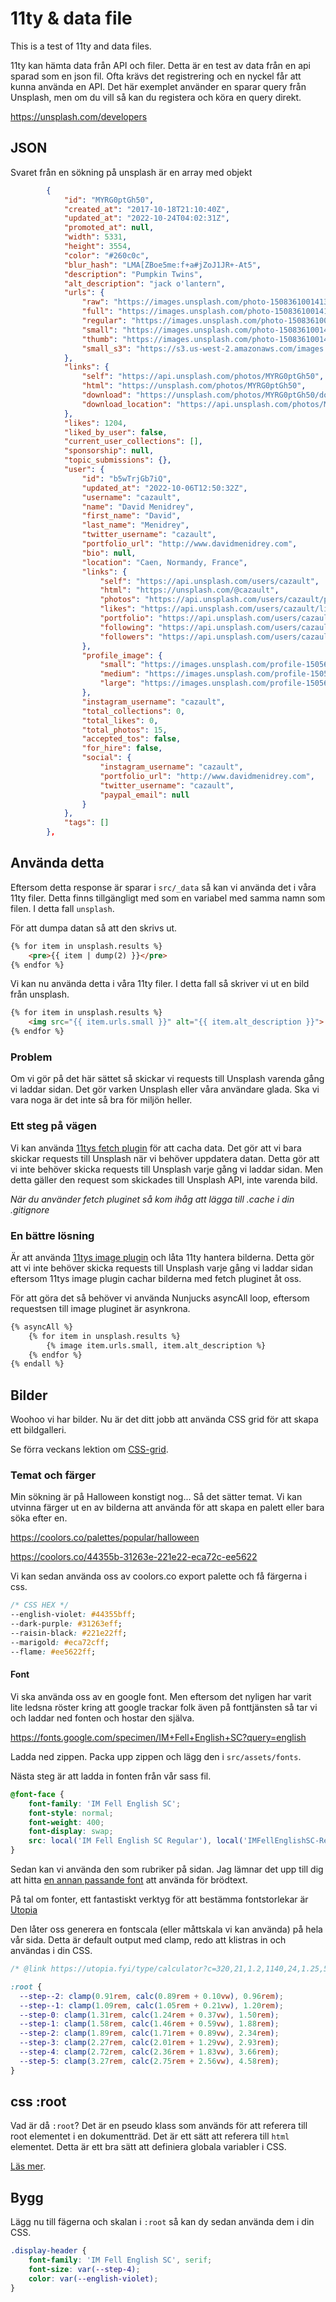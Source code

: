 # 11ty & data file

This is a test of 11ty and data files.

11ty kan hämta data från API och filer. Detta är en test av data från en api sparad som en json fil. Ofta krävs det registrering och en nyckel får att kunna använda en API. Det här exemplet använder en sparar query från Unsplash, men om du vill så kan du registera och köra en query direkt.

https://unsplash.com/developers

## JSON

Svaret från en sökning på unsplash är en array med objekt

```json
        {
            "id": "MYRG0ptGh50",
            "created_at": "2017-10-18T21:10:40Z",
            "updated_at": "2022-10-24T04:02:31Z",
            "promoted_at": null,
            "width": 5331,
            "height": 3554,
            "color": "#260c0c",
            "blur_hash": "LMA[ZBoe5me:f+a#jZoJ1JR+-At5",
            "description": "Pumpkin Twins",
            "alt_description": "jack o'lantern",
            "urls": {
                "raw": "https://images.unsplash.com/photo-1508361001413-7a9dca21d08a?ixid=MnwzNzQ3Nzh8MHwxfHNlYXJjaHwxfHxoYWxsb3dlZW58ZW58MHx8fHwxNjY2NTk0Mjc4&ixlib=rb-4.0.3",
                "full": "https://images.unsplash.com/photo-1508361001413-7a9dca21d08a?crop=entropy&cs=tinysrgb&fm=jpg&ixid=MnwzNzQ3Nzh8MHwxfHNlYXJjaHwxfHxoYWxsb3dlZW58ZW58MHx8fHwxNjY2NTk0Mjc4&ixlib=rb-4.0.3&q=80",
                "regular": "https://images.unsplash.com/photo-1508361001413-7a9dca21d08a?crop=entropy&cs=tinysrgb&fit=max&fm=jpg&ixid=MnwzNzQ3Nzh8MHwxfHNlYXJjaHwxfHxoYWxsb3dlZW58ZW58MHx8fHwxNjY2NTk0Mjc4&ixlib=rb-4.0.3&q=80&w=1080",
                "small": "https://images.unsplash.com/photo-1508361001413-7a9dca21d08a?crop=entropy&cs=tinysrgb&fit=max&fm=jpg&ixid=MnwzNzQ3Nzh8MHwxfHNlYXJjaHwxfHxoYWxsb3dlZW58ZW58MHx8fHwxNjY2NTk0Mjc4&ixlib=rb-4.0.3&q=80&w=400",
                "thumb": "https://images.unsplash.com/photo-1508361001413-7a9dca21d08a?crop=entropy&cs=tinysrgb&fit=max&fm=jpg&ixid=MnwzNzQ3Nzh8MHwxfHNlYXJjaHwxfHxoYWxsb3dlZW58ZW58MHx8fHwxNjY2NTk0Mjc4&ixlib=rb-4.0.3&q=80&w=200",
                "small_s3": "https://s3.us-west-2.amazonaws.com/images.unsplash.com/small/photo-1508361001413-7a9dca21d08a"
            },
            "links": {
                "self": "https://api.unsplash.com/photos/MYRG0ptGh50",
                "html": "https://unsplash.com/photos/MYRG0ptGh50",
                "download": "https://unsplash.com/photos/MYRG0ptGh50/download?ixid=MnwzNzQ3Nzh8MHwxfHNlYXJjaHwxfHxoYWxsb3dlZW58ZW58MHx8fHwxNjY2NTk0Mjc4",
                "download_location": "https://api.unsplash.com/photos/MYRG0ptGh50/download?ixid=MnwzNzQ3Nzh8MHwxfHNlYXJjaHwxfHxoYWxsb3dlZW58ZW58MHx8fHwxNjY2NTk0Mjc4"
            },
            "likes": 1204,
            "liked_by_user": false,
            "current_user_collections": [],
            "sponsorship": null,
            "topic_submissions": {},
            "user": {
                "id": "b5wTrjGb7iQ",
                "updated_at": "2022-10-06T12:50:32Z",
                "username": "cazault",
                "name": "David Menidrey",
                "first_name": "David",
                "last_name": "Menidrey",
                "twitter_username": "cazault",
                "portfolio_url": "http://www.davidmenidrey.com",
                "bio": null,
                "location": "Caen, Normandy, France",
                "links": {
                    "self": "https://api.unsplash.com/users/cazault",
                    "html": "https://unsplash.com/@cazault",
                    "photos": "https://api.unsplash.com/users/cazault/photos",
                    "likes": "https://api.unsplash.com/users/cazault/likes",
                    "portfolio": "https://api.unsplash.com/users/cazault/portfolio",
                    "following": "https://api.unsplash.com/users/cazault/following",
                    "followers": "https://api.unsplash.com/users/cazault/followers"
                },
                "profile_image": {
                    "small": "https://images.unsplash.com/profile-1505684747191-ce10a02bcaa1?ixlib=rb-1.2.1&crop=faces&fit=crop&w=32&h=32",
                    "medium": "https://images.unsplash.com/profile-1505684747191-ce10a02bcaa1?ixlib=rb-1.2.1&crop=faces&fit=crop&w=64&h=64",
                    "large": "https://images.unsplash.com/profile-1505684747191-ce10a02bcaa1?ixlib=rb-1.2.1&crop=faces&fit=crop&w=128&h=128"
                },
                "instagram_username": "cazault",
                "total_collections": 0,
                "total_likes": 0,
                "total_photos": 15,
                "accepted_tos": false,
                "for_hire": false,
                "social": {
                    "instagram_username": "cazault",
                    "portfolio_url": "http://www.davidmenidrey.com",
                    "twitter_username": "cazault",
                    "paypal_email": null
                }
            },
            "tags": []
        },
```

## Använda detta

Eftersom detta response är sparar i `src/_data` så kan vi använda det i våra 11ty filer. Detta finns tillgängligt med som en variabel med samma namn som filen. I detta fall `unsplash`.

För att dumpa datan så att den skrivs ut.

```html
{% for item in unsplash.results %}
    <pre>{{ item | dump(2) }}</pre>
{% endfor %}
```

Vi kan nu använda detta i våra 11ty filer. I detta fall så skriver vi ut en bild från unsplash.

```html
{% for item in unsplash.results %}
    <img src="{{ item.urls.small }}" alt="{{ item.alt_description }}">
{% endfor %}
```

### Problem

Om vi gör på det här sättet så skickar vi requests till Unsplash varenda gång vi laddar sidan. Det gör varken Unsplash eller våra användare glada. Ska vi vara noga är det inte så bra för miljön heller.

### Ett steg på vägen

Vi kan använda [11tys fetch plugin](https://www.11ty.dev/docs/plugins/fetch/) för att cacha data. Det gör att vi bara skickar requests till Unsplash när vi behöver uppdatera datan. Detta gör att vi inte behöver skicka requests till Unsplash varje gång vi laddar sidan. Men detta gäller den request som skickades till Unsplash API, inte varenda bild.

*När du använder fetch pluginet så kom ihåg att lägga till .cache i din .gitignore*

### En bättre lösning

Är att använda [11tys image plugin](https://www.11ty.dev/docs/plugins/image/) och låta 11ty hantera bilderna. Detta gör att vi inte behöver skicka requests till Unsplash varje gång vi laddar sidan eftersom 11tys image plugin cachar bilderna med fetch pluginet åt oss.

För att göra det så behöver vi använda Nunjucks asyncAll loop, eftersom requestsen till image pluginet är asynkrona.

```html
{% asyncAll %}
    {% for item in unsplash.results %}
        {% image item.urls.small, item.alt_description %}
    {% endfor %}
{% endall %}
```

## Bilder

Woohoo vi har bilder. Nu är det ditt jobb att använda CSS grid för att skapa ett bildgalleri.

Se förra veckans lektion om [CSS-grid](https://gist.github.com/jensnti/3af4a838de1abbb612a55d0cd41948a4).

### Temat och färger

Min sökning är på Halloween konstigt nog... Så det sätter temat.
Vi kan utvinna färger ut en av bilderna att använda för att skapa en palett eller bara söka efter en.

https://coolors.co/palettes/popular/halloween

https://coolors.co/44355b-31263e-221e22-eca72c-ee5622

Vi kan sedan använda oss av coolors.co export palette och få färgerna i css.

```css
/* CSS HEX */
--english-violet: #44355bff;
--dark-purple: #31263eff;
--raisin-black: #221e22ff;
--marigold: #eca72cff;
--flame: #ee5622ff;
```

#### Font

Vi ska använda oss av en google font. Men eftersom det nyligen har varit lite ledsna röster kring att google trackar folk även på fonttjänsten så tar vi och laddar ned fonten och hostar den själva.

https://fonts.google.com/specimen/IM+Fell+English+SC?query=english

Ladda ned zippen. Packa upp zippen och lägg den i `src/assets/fonts`.

Nästa steg är att ladda in fonten från vår sass fil.

```css
@font-face {
    font-family: 'IM Fell English SC';
    font-style: normal;
    font-weight: 400;
    font-display: swap;
    src: local('IM Fell English SC Regular'), local('IMFellEnglishSC-Regular'), url(/assets/fonts/IMFellEnglishSC-Regular.ttf) format("truetype");
}
```

Sedan kan vi använda den som rubriker på sidan. Jag lämnar det upp till dig att hitta [en annan passande font](https://fontjoy.com/) att använda för brödtext.

På tal om fonter, ett fantastiskt verktyg för att bestämma fontstorlekar är [Utopia](https://utopia.fyi/type/calculator/)

Den låter oss generera en fontscala (eller måttskala vi kan använda) på hela vår sida. Detta är default output med clamp, redo att klistras in och användas i din CSS.

```css
/* @link https://utopia.fyi/type/calculator?c=320,21,1.2,1140,24,1.25,5,2,&s=0.75|0.5|0.25,1.5|2|3|4|6,s-l */

:root {
  --step--2: clamp(0.91rem, calc(0.89rem + 0.10vw), 0.96rem);
  --step--1: clamp(1.09rem, calc(1.05rem + 0.21vw), 1.20rem);
  --step-0: clamp(1.31rem, calc(1.24rem + 0.37vw), 1.50rem);
  --step-1: clamp(1.58rem, calc(1.46rem + 0.59vw), 1.88rem);
  --step-2: clamp(1.89rem, calc(1.71rem + 0.89vw), 2.34rem);
  --step-3: clamp(2.27rem, calc(2.01rem + 1.29vw), 2.93rem);
  --step-4: clamp(2.72rem, calc(2.36rem + 1.83vw), 3.66rem);
  --step-5: clamp(3.27rem, calc(2.75rem + 2.56vw), 4.58rem);
}
```

## css :root

Vad är då `:root`? Det är en pseudo klass som används för att referera till root elementet i en dokumentträd. Det är ett sätt att referera till `html` elementet. Detta är ett bra sätt att definiera globala variabler i CSS.

[Läs mer](https://developer.mozilla.org/en-US/docs/Web/CSS/:root).

## Bygg

Lägg nu till fägerna och skalan i `:root` så kan dy sedan använda dem i din CSS.

```css
.display-header {
    font-family: 'IM Fell English SC', serif;
    font-size: var(--step-4);
    color: var(--english-violet);
}
```